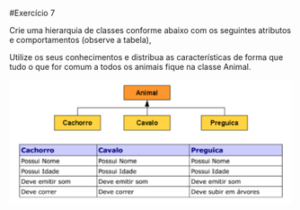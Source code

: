 #Exercício 7

Crie uma hierarquia de classes conforme abaixo com os seguintes atributos e comportamentos (observe a tabela), 

Utilize os seus conhecimentos e distribua as características de forma que tudo o que for comum a todos os animais fique na classe Animal.

![Tabela de hierarquia.](hierarquia.png)